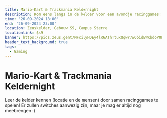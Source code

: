 ```yaml
---
title: Mario-Kart & Trackmania Keldernight
description: Kom eens langs in de kelder voor een avondje racinggames!
time: '26-09-2024 18:00'
end: '26-09-2024 23:00'
location: Zeuskelder, Gebouw S9, Campus Sterre
locationlink: $s9
banner: https://pics.zeus.gent/MFci1yHDEy4lR6AThTtuxQqwY7w6bidEWKbdoP0P.png
header_text_background: true
tags:
  - Gaming
---
```


# Mario-Kart & Trackmania Keldernight
Leer de kelder kennen (locatie en de mensen) door samen racinggames te spelen! Er zullen switches aanwezig zijn, maar je mag er altijd nog meebrengen :)

